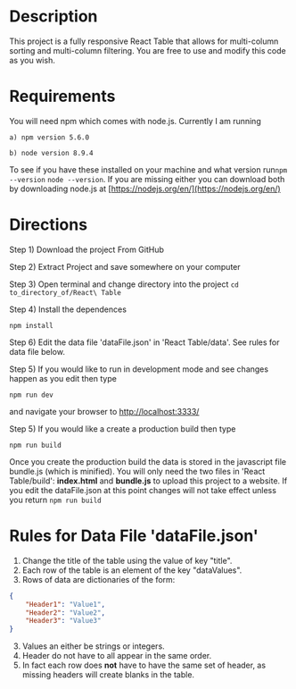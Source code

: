 # Description
This project is a fully responsive React Table that allows for multi-column sorting and multi-column filtering.
You are free to use and modify this code as you wish.  


# Requirements
You will need npm which comes with node.js.  Currently I am running 

    a) npm version 5.6.0 

    b) node version 8.9.4

To see if you have these installed on your machine and what version run`npm --version` `node --version`. If you are missing either you can download both by downloading node.js at [https://nodejs.org/en/](https://nodejs.org/en/)


# Directions
Step 1) Download the project From GitHub

Step 2) Extract Project and save somewhere on your computer

Step 3) Open terminal and change directory into the project
```cd to_directory_of/React\ Table```

Step 4) Install the dependences

```npm install```

Step 6) Edit the data file 'dataFile.json' in 'React Table/data'.  See rules for data file below.

Step 5) If you would like to run in development mode and see changes happen as you edit then type

```npm run dev```

and navigate your browser to [http://localhost:3333/](http://localhost:3333/)

Step 5) If you would like a create a production build then type

```npm run build```

Once you create the production build the data is stored in the javascript file bundle.js (which is minified).  You will only need the two files in 'React Table/build': **index.html** and **bundle.js** to upload this project to a website.  If you edit the dataFile.json at this point changes will not take effect unless you return `npm run build` 

# Rules for Data File 'dataFile.json'
1) Change the title of the table using the value of key "title".
1) Each row of the table is an element of the key "dataValues".  
2) Rows of data are dictionaries of the form:
```JSON
{
    "Header1": "Value1",
    "Header2": "Value2",
    "Header3": "Value3"
}
```
3) Values an either be strings or integers.  
4) Header do not have to all appear in the same order. 
5) In fact each row does **not** have to have the same set of header, as missing headers will create blanks in the table.
